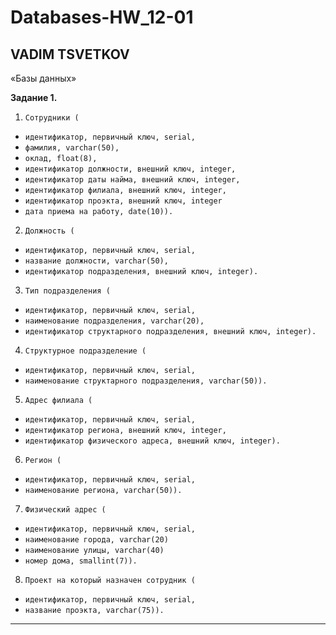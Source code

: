 # Databases-HW_12-01
## VADIM TSVETKOV

«Базы данных»

**Задание 1.**

1. `Сотрудники (`

* `идентификатор, первичный ключ, serial,`
* `фамилия, varchar(50),`
* `оклад, float(8),`
* `идентификатор должности, внешний ключ, integer,`
* `идентификатор даты найма, внешний ключ, integer,`
* `идентификатор филиала, внешний ключ, integer,`
* `идентификатор проэкта, внешний ключ, integer`
* `дата приема на работу, date(10)).`

2. `Должность (`

* `идентификатор, первичный ключ, serial,`
* `название должности, varchar(50),`
* `идентификатор подразделения, внешний ключ, integer).`

3. `Тип подразделения (`

* `идентификатор, первичный ключ, serial,`
* `наименование подразделения, varchar(20),`
* `идентификатор структарного подразделения, внешний ключ, integer).`

4. `Структурное подразделение (`

* `идентификатор, первичный ключ, serial,`
* `наименование структарного подразделения, varchar(50)).`

5. `Адрес филиала (`

* `идентификатор, первичный ключ, serial,`
* `идентификатор региона, внешний ключ, integer,`
* `идентификатор физического адреса, внешний ключ, integer).`

6. `Регион (`

* `идентификатор, первичный ключ, serial,`
* `наименование региона, varchar(50)).`

7. `Физический адрес (`

* `идентификатор, первичный ключ, serial,`
* `наименование города, varchar(20)`
* `наименование улицы, varchar(40)`
* `номер дома, smallint(7)).`

8. `Проект на который назначен сотрудник (`

* `идентификатор, первичный ключ, serial,`
* `название проэкта, varchar(75)).`

---
